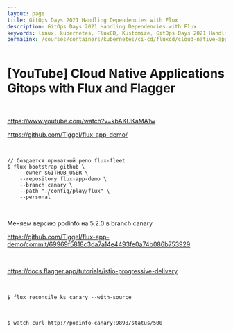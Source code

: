 ```yaml
---
layout: page
title: GitOps Days 2021 Handling Dependencies with Flux
description: GitOps Days 2021 Handling Dependencies with Flux
keywords: linux, kubernetes, FluxCD, Kustomize, GitOps Days 2021 Handling Dependencies with Flux
permalink: /courses/containers/kubernetes/ci-cd/fluxcd/cloud-native-applications-gitops-with-flux-and-flagger/
---
```


# [YouTube] Cloud Native Applications Gitops with Flux and Flagger

<br/>

https://www.youtube.com/watch?v=kbAKUKaMA1w

https://github.com/Tiggel/flux-app-demo/

<br/>

```
// Создается приватный репо flux-fleet
$ flux bootstrap github \
    --owner $GITHUB_USER \
    --repository flux-app-demo \
    --branch canary \
    --path "./config/play/flux" \
    --personal
```

<br/>

Меняем версию podinfo на 5.2.0 в branch canary

https://github.com/Tiggel/flux-app-demo/commit/69969f5818c3da7a14e4493fe0a74b086b753929

<br/>

https://docs.flagger.app/tutorials/istio-progressive-delivery

<br/>

```
$ flux reconcile ks canary --with-source
```

<br/>

```
$ watch curl http://podinfo-canary:9898/status/500
```

